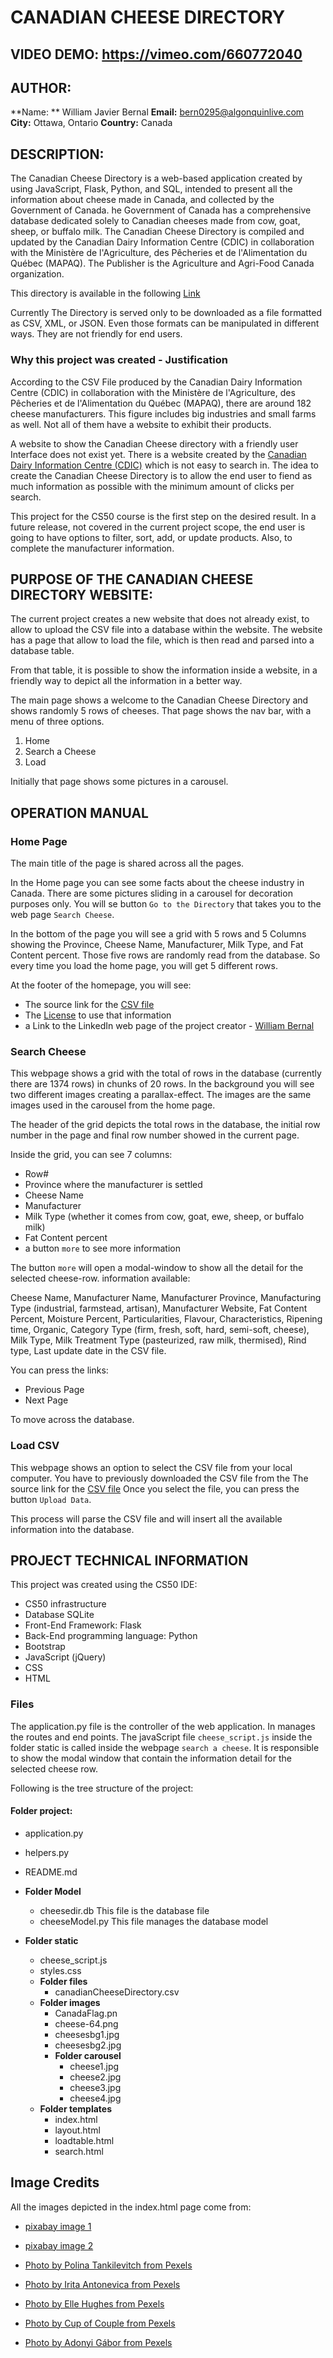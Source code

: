 # CANADIAN CHEESE DIRECTORY

## VIDEO DEMO:  https://vimeo.com/660772040

## AUTHOR:
**Name: **      William Javier Bernal
**Email:**      bern0295@algonquinlive.com
**City:**       Ottawa, Ontario
**Country:**    Canada

## DESCRIPTION:

The Canadian Cheese Directory is a web-based application created by using JavaScript, Flask, Python, and SQL,
intended to present all the information about cheese made in Canada, and collected by the Government of Canada.
he Government of Canada has a comprehensive database dedicated solely to Canadian cheeses made from cow, goat, sheep,
or buffalo milk. The Canadian Cheese Directory is compiled and updated by the Canadian Dairy Information Centre (CDIC)
in collaboration with the Ministère de l'Agriculture, des Pêcheries et de l'Alimentation du Québec (MAPAQ).
The Publisher is the Agriculture and Agri-Food Canada organization.

This directory is available in the following [Link](https://open.canada.ca/data/en/dataset/3c16cd48-3ac3-453f-8260-6f745181c83b)

Currently The Directory is served only to be downloaded as a file formatted as CSV, XML, or JSON. Even those
formats can be manipulated in different ways. They are not friendly for end users.

### Why this project was created - Justification

According to the CSV File produced by the Canadian Dairy Information Centre (CDIC) in collaboration with
the Ministère de l'Agriculture, des Pêcheries et de l'Alimentation du Québec (MAPAQ), there are around 182 cheese manufacturers.
This figure includes big industries and small farms as well.  Not all of them have a website to exhibit their products.

A website to show the Canadian Cheese directory with a friendly user Interface does not exist yet. There is a website
created by the [Canadian Dairy Information Centre (CDIC)](https://cheese-fromage.agr.gc.ca/) which is not easy to search in.
The idea to create the Canadian Cheese Directory is to allow the end user to fiend as much information as possible with
the minimum amount of clicks per search.

This project for the CS50 course is the first step on the desired result. In a future release, not covered in the current project scope,
the end user is going to have options to filter, sort, add, or update products. Also, to complete the manufacturer information.


## PURPOSE OF THE CANADIAN CHEESE DIRECTORY WEBSITE:

The current project creates a new website that does not already exist, to allow to upload the CSV file into
a database within the website. The website has a page that allow to load the file, which is then read and parsed
into a database table.

From that table, it is possible to show the information inside a website, in a friendly way to depict all the
information in a better way.

The main page shows a welcome to the Canadian Cheese Directory and shows randomly 5 rows of cheeses.
That page shows the nav bar, with a menu of three options.

1. Home
2. Search a Cheese
3. Load

Initially that page shows some pictures in a carousel.

## OPERATION MANUAL

### Home Page

The main title of the page is shared across all the pages.

In the Home page you can see some facts about the cheese industry in Canada. There are some pictures
sliding in a carousel for decoration purposes only. You will se button `Go to the Directory` that takes you
to the web page `Search Cheese`.


In the bottom of the page you will see a grid with  5 rows and 5 Columns showing the Province, Cheese Name, Manufacturer,
Milk Type, and Fat Content percent. Those five rows are randomly read from the database. So every time you load
the home page, you will get 5 different rows.

At the footer of the homepage, you will see:

- The source link for the [CSV file](https://open.canada.ca/data/en/dataset/3c16cd48-3ac3-453f-8260-6f745181c83b)
- The [License](https://open.canada.ca/en/open-government-licence-canada) to use that information
- a Link to the LinkedIn web page of the project creator - [William Bernal ](https://www.linkedin.com/in/wbernal-it/)

### Search Cheese

This webpage shows a grid with the total of rows in the database (currently there are 1374 rows) in chunks of 20 rows.
In the background you will see two different images creating a parallax-effect. The images are the same images used
in the carousel from the home page.

The header of the grid depicts the total rows in the database, the initial row number in the page and final row number
showed in the current page.

Inside the grid, you can see 7 columns:

- Row#
- Province where the manufacturer is settled
- Cheese Name
- Manufacturer
- Milk Type (whether it comes from cow, goat, ewe, sheep, or buffalo milk)
- Fat Content percent
- a button `more` to see more information

The button `more` will open a modal-window to show all the detail for the selected cheese-row.
information available:

Cheese Name, Manufacturer Name, Manufacturer Province, Manufacturing Type (industrial, farmstead, artisan),
Manufacturer Website, Fat Content Percent, Moisture Percent, Particularities, Flavour, Characteristics,
Ripening time, Organic, Category Type (firm, fresh, soft, hard, semi-soft, cheese), Milk Type,
Milk Treatment Type (pasteurized, raw milk, thermised), Rind type, Last update date in the CSV file.

You can press the links:

- Previous Page
- Next Page

To move across the database.


### Load CSV

This webpage shows an option to select the CSV file from your local computer.
You have to previously downloaded the CSV file from the The source link for the [CSV file](https://open.canada.ca/data/en/dataset/3c16cd48-3ac3-453f-8260-6f745181c83b)
Once you select the file, you can press the button `Upload Data`.

This process will parse the CSV file and will insert all the available information into the database.


## PROJECT TECHNICAL INFORMATION

This project was created using the CS50 IDE:

- CS50 infrastructure
- Database SQLite
- Front-End Framework: Flask
- Back-End programming language: Python
- Bootstrap
- JavaScript (jQuery)
- CSS
- HTML

### Files

The application.py file is the controller of the web application. In manages the routes and end points.
The javaScript file `cheese_script.js` inside the folder static is called inside the webpage
`search a cheese`. It is responsible to show the modal window that contain the information detail
for the selected cheese row.

Following is the tree structure of the project:

#### Folder project:
- application.py
- helpers.py
- README.md
- **Folder Model**
  - cheesedir.db  This file is the database file
  - cheeseModel.py  This file manages the database model

- **Folder static**
  - cheese_script.js
  - styles.css
  - **Folder files**
    - canadianCheeseDirectory.csv
  - **Folder images**
    - CanadaFlag.pn
    - cheese-64.png
    - cheesesbg1.jpg
    - cheesesbg2.jpg
    - **Folder carousel**
      - cheese1.jpg
      - cheese2.jpg
      - cheese3.jpg
      - cheese4.jpg
  - **Folder templates**
    - index.html
    - layout.html
    - loadtable.html
    - search.html

## Image Credits
All the images depicted in the index.html page come from:

* [pixabay image 1](https://pixabay.com/images/id-3373604/)

* [pixabay image 2](https://pixabay.com/images/id-3652274/)

* [Photo by Polina Tankilevitch from Pexels](https://www.pexels.com/@polina-tankilevitch?utm_content=attributionCopyText&utm_medium=referral&utm_source=pexels)

* [Photo by Irita Antonevica from Pexels](https://www.pexels.com/@irita?utm_content=attributionCopyText&utm_medium=referral&utm_source=pexels)

* [Photo by Elle Hughes from Pexels](https://www.pexels.com/@elletakesphotos?utm_content=attributionCopyText&utm_medium=referral&utm_source=pexels)

* [Photo by Cup of Couple from Pexels](https://www.pexels.com/@cup-of-couple?utm_content=attributionCopyText&utm_medium=referral&utm_source=pexels)

* [Photo by Adonyi Gábor from Pexels](https://www.pexels.com/@adonyi-foto?utm_content=attributionCopyText&utm_medium=referral&utm_source=pexels)
